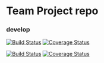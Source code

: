 # Team Project repo
### develop 
[![Build Status](https://app.travis-ci.com/gcivil-nyu-org/INET-Wednesday-Spring2023-Team-3.svg?branch=develop)](https://app.travis-ci.com/gcivil-nyu-org/INET-Wednesday-Spring2023-Team-3)
[![Coverage Status](https://coveralls.io/repos/github/gcivil-nyu-org/INET-Wednesday-Spring2023-Team-3/badge.png?branch=develop)](https://coveralls.io/github/gcivil-nyu-org/INET-Wednesday-Spring2023-Team-3?branch=develop)


[![Build Status](https://app.travis-ci.com/gcivil-nyu-org/INET-Wednesday-Spring2023-Team-3.svg?branch=main)](https://app.travis-ci.com/gcivil-nyu-org/INET-Wednesday-Spring2023-Team-3)
[![Coverage Status](https://coveralls.io/repos/github/gcivil-nyu-org/INET-Wednesday-Spring2023-Team-3/badge.png?branch=main)](https://coveralls.io/github/gcivil-nyu-org/INET-Wednesday-Spring2023-Team-3?branch=main)
